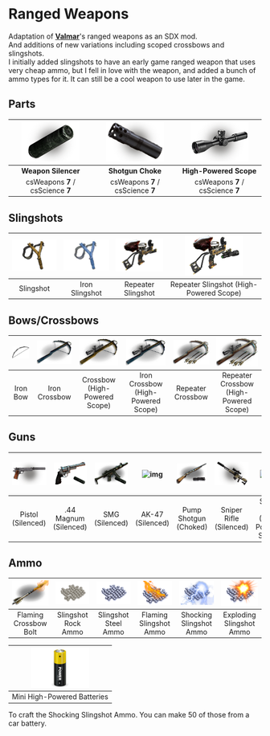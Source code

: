 <!--Read this in github to have all the visuals and formatting: https://github.com/manux32/7dtdSdxMods/tree/master/Manux_RangedWeapons-->
# Ranged Weapons
Adaptation of [**Valmar**](https://7daystodie.com/forums/showthread.php?32219-Valmar-s-Mod-Collection)'s ranged weapons as an SDX mod.  
And additions of new variations including scoped crossbows and slingshots.  
I initially added slingshots to have an early game ranged weapon that uses very cheap ammo, but I fell in love with the weapon, and added a bunch of ammo types for it. It can still be a cool weapon to use later in the game.

## Parts
| ![img](Icons/gunSilencer.png) | ![img](Icons/gunChoke.png) | ![img](Icons/gunScope.png)
|:---:|:---:|:---:|
| **Weapon Silencer** | **Shotgun Choke** | **High-Powered Scope** |
| csWeapons **7** / csScience **7** | csWeapons **7** / csScience **7** | csWeapons **7** / csScience **7** |

## Slingshots
| ![img](Icons/slingshot.png) | ![img](Icons/ironSlingshot.png) | ![img](Icons/slingshotRepeater.png) | ![img](Icons/slingshotRepeaterHPScope.png) |
|:---:|:---:|:---:|:---:|
| Slingshot | Iron Slingshot | Repeater Slingshot | Repeater Slingshot (High-Powered Scope) |

## Bows/Crossbows
| ![img](Icons/ironBow.png) | ![img](Icons/ironCrossbow.png) | ![img](Icons/crossbowHPScope.png) | ![img](Icons/ironCrossbowHPScope.png) | ![img](Icons/crossbowRepeater.png) | ![img](Icons/crossbowRepeaterHPScope.png) |
|:---:|:---:|:---:|:---:|:---:|:---:|
| Iron Bow | Iron Crossbow | Crossbow (High-Powered Scope) | Iron Crossbow (High-Powered Scope) | Repeater Crossbow | Repeater Crossbow (High-Powered Scope) |

## Guns
| ![img](Icons/gunPistolSilenced.png) | ![img](Icons/gun44MagnumSilenced.png) | ![img](Icons/gunMP5Silenced.png) | ![img](https://manux32.github.io/7dtd_miscImages/Ak47.png) | ![img](Icons/gunPumpShotgunChoked.png) | ![img](Icons/SilencedSniper.png) | ![img](https://manux32.github.io/7dtd_miscImages/sniperRifle.png) | ![img](Icons/SilencedSniper.png) |
|:---:|:---:|:---:|:---:|:---:|:---:|:---:|:---:|
| Pistol (Silenced) | .44 Magnum (Silenced) | SMG (Silenced) | AK-47 (Silenced) | Pump Shotgun (Choked)| Sniper Rifle (Silenced) | Sniper Rifle (High-Powered Scope) | Sniper Rifle (High-Powered Scope/Silenced) |


## Ammo
| ![img](Icons/flamingCrossbowBolt.png) | ![img](Icons/slingshotRockAmmo.png) | ![img](Icons/slingshotSteelAmmo.png) | ![img](Icons/flamingSlingshotAmmo.png) | ![img](Icons/shockingSlingshotAmmo.png) | ![img](Icons/explodingSlingshotAmmo.png) |
|:---:|:---:|:---:|:---:|:---:|:---:|
| Flaming Crossbow Bolt | Slingshot Rock Ammo | Slingshot Steel Ammo | Flaming Slingshot Ammo | Shocking Slingshot Ammo | Exploding Slingshot Ammo |

| ![img](Icons/miniHPBattery.png) |
|:---:|
| Mini High-Powered Batteries |  

To craft the Shocking Slingshot Ammo. You can make 50 of those from a car battery.


